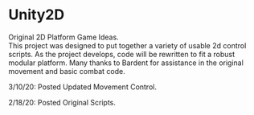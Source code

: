 # Unity2D
Original 2D Platform Game Ideas.  
This project was designed to put together a variety of usable 2d control scripts.  As the project develops, code will be rewritten to fit a robust modular platform.  Many thanks to Bardent for assistance in the original movement and basic combat code.

3/10/20:  Posted Updated Movement Control.

2/18/20:  Posted Original Scripts.
